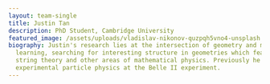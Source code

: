 ```yaml
---
layout: team-single
title: Justin Tan
description: PhD Student, Cambridge University
featured_image: /assets/uploads/vladislav-nikonov-quzpqh5vno4-unsplash.jpg
biography: Justin's research lies at the intersection of geometry and machine
  learning, searching for interesting structure in geometries which feature in
  string theory and other areas of mathematical physics. Previously he worked in
  experimental particle physics at the Belle II experiment.
---
```


